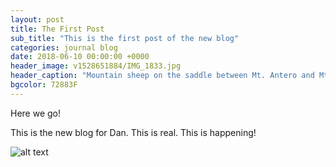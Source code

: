 ```yaml
---
layout: post
title: The First Post
sub_title: "This is the first post of the new blog"
categories: journal blog
date: 2018-06-10 00:00:00 +0000
header_image: v1528651884/IMG_1833.jpg
header_caption: "Mountain sheep on the saddle between Mt. Antero and Mt. White in Colorado. Aug 2015"
bgcolor: 72883F
---
```

Here we go!

This is the new blog for Dan. This is real. This is happening!

![alt text](http://res.cloudinary.com/brauntrutta/image/upload/ar_1:1,bo_0px_solid_rgb:ff0000,c_fill,co_rgb:bf4242,q_auto,r_max,w_400,x_0,y_0,z_1/v1528641635/dan-bass-fly-ski-chicken-outside.jpg)